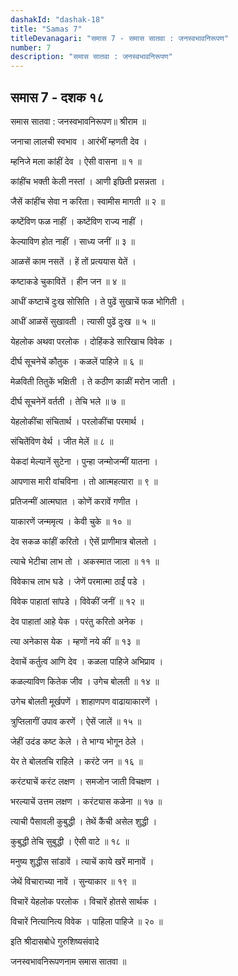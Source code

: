 ```yaml
---
dashakId: "dashak-18"
title: "Samas 7"
titleDevanagari: "समास 7 - समास सातवा : जनस्वभावनिरूपण"
number: 7
description: "समास सातवा : जनस्वभावनिरूपण"
---
```


## समास 7 - दशक १८

समास सातवा : जनस्वभावनिरूपण॥ श्रीराम ॥

जनाचा लालची स्वभाव । आरंभीं म्हणती देव ।

म्हनिजे मला कांहीं देव । ऐसी वासना ॥ १ ॥

कांहींच भक्ती केली नस्तां । आणी इछिती प्रसन्नता ।

जैसें कांहींच सेवा न करिता। स्वामीस मागती ॥ २ ॥

कष्टेंविण फळ नाहीं । कष्टेंविण राज्य नाहीं ।

केल्याविण होत नाहीं । साध्य जनीं ॥ ३ ॥

आळसें काम नसतें । हें तों प्रत्ययास येतें ।

कष्टाकडे चुकावितें । हीन जन ॥ ४ ॥

आधीं कष्टाचें दुःख सोसिति । ते पुढें सुखाचें फळ भोगिती ।

आधीं आळसें सुखावती । त्यासी पुढें दुःख ॥ ५ ॥

येहलोक अथवा परलोक । दोहिंकडे सारिखाच विवेक ।

दीर्घ सूचनेचें कौतुक । कळलें पाहिजे ॥ ६ ॥

मेळविती तितुकें भक्षिती । ते कठीण काळीं मरोन जाती ।

दीर्घ सूचनेनें वर्तती । तेचि भले ॥ ७ ॥

येहलोकींचा संचितार्थ । परलोकींचा परमार्थ ।

संचितेंविण वेर्थ । जीत मेलें ॥ ८ ॥

येकदां मेल्यानें सुटेना । पुन्हा जन्मोजन्मीं यातना ।

आपणास मारी वांचविना । तो आत्महत्यारा ॥ ९ ॥

प्रतिजन्मीं आत्मघात । कोणें करावें गणीत ।

याकारणें जन्ममृत्य । केवी चुके ॥ १० ॥

देव सकळ कांहीं करितो । ऐसें प्राणीमात्र बोलतो ।

त्याचे भेटीचा लाभ तो । अकस्मात जाला ॥ ११ ॥

विवेकाच लाभ घडे । जेणें परमात्मा ठाईं पडे ।

विवेक पाहातां सांपडे । विवेकीं जनीं ॥ १२ ॥

देव पाहातां आहे येक । परंतु करितो अनेक ।

त्या अनेकास येक । म्हणों नये कीं ॥ १३ ॥

देवाचें कर्तुत्व आणि देव । कळला पाहिजे अभिप्राव ।

कळल्याविण कितेक जीव । उगेच बोलती ॥ १४ ॥

उगेच बोलती मूर्खपणें । शाहाणपण वाढायाकारणें ।

त्रुप्तिलागीं उपाव करणें । ऐसें जालें ॥ १५ ॥

जेहीं उदंड कष्ट केले । ते भाग्य भोगून ठेले ।

येर ते बोलतचि राहिले । करंटे जन ॥ १६ ॥

करंट्याचें करंट लक्षण । समजोन जाती विचक्षण ।

भरल्याचें उत्तम लक्षण । करंट्यास कळेना ॥ १७ ॥

त्याची पैसावली कुबुद्धी । तेथें कैंची असेल शुद्धी ।

कुबुद्धी तेचि सुबुद्धी । ऐसी वाटे ॥ १८ ॥

मनुष्य शुद्धीस सांडावें । त्याचें काये खरें मानावें ।

जेथें विचाराच्या नावें । सुन्याकार ॥ १९ ॥

विचारें येहलोक परलोक । विचारें होतसे सार्थक ।

विचारें नित्यानित्य विवेक । पाहिला पाहिजे ॥ २० ॥

इति श्रीदासबोधे गुरुशिष्यसंवादे

जनस्वभावनिरूपणनाम समास सातवा ॥